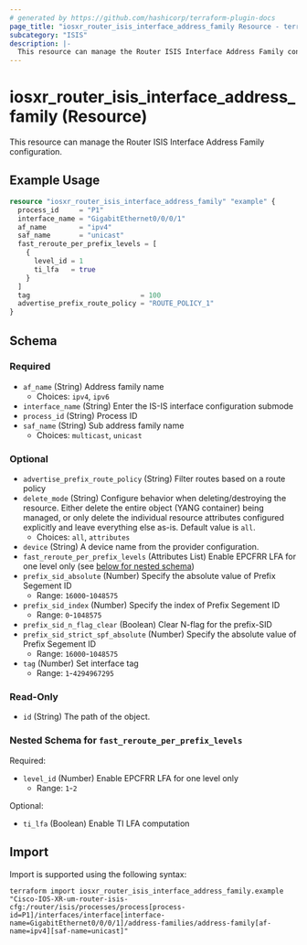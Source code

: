 ```yaml
---
# generated by https://github.com/hashicorp/terraform-plugin-docs
page_title: "iosxr_router_isis_interface_address_family Resource - terraform-provider-iosxr"
subcategory: "ISIS"
description: |-
  This resource can manage the Router ISIS Interface Address Family configuration.
---
```


# iosxr_router_isis_interface_address_family (Resource)

This resource can manage the Router ISIS Interface Address Family configuration.

## Example Usage

```terraform
resource "iosxr_router_isis_interface_address_family" "example" {
  process_id     = "P1"
  interface_name = "GigabitEthernet0/0/0/1"
  af_name        = "ipv4"
  saf_name       = "unicast"
  fast_reroute_per_prefix_levels = [
    {
      level_id = 1
      ti_lfa   = true
    }
  ]
  tag                           = 100
  advertise_prefix_route_policy = "ROUTE_POLICY_1"
}
```

<!-- schema generated by tfplugindocs -->
## Schema

### Required

- `af_name` (String) Address family name
  - Choices: `ipv4`, `ipv6`
- `interface_name` (String) Enter the IS-IS interface configuration submode
- `process_id` (String) Process ID
- `saf_name` (String) Sub address family name
  - Choices: `multicast`, `unicast`

### Optional

- `advertise_prefix_route_policy` (String) Filter routes based on a route policy
- `delete_mode` (String) Configure behavior when deleting/destroying the resource. Either delete the entire object (YANG container) being managed, or only delete the individual resource attributes configured explicitly and leave everything else as-is. Default value is `all`.
  - Choices: `all`, `attributes`
- `device` (String) A device name from the provider configuration.
- `fast_reroute_per_prefix_levels` (Attributes List) Enable EPCFRR LFA for one level only (see [below for nested schema](#nestedatt--fast_reroute_per_prefix_levels))
- `prefix_sid_absolute` (Number) Specify the absolute value of Prefix Segement ID
  - Range: `16000`-`1048575`
- `prefix_sid_index` (Number) Specify the index of Prefix Segement ID
  - Range: `0`-`1048575`
- `prefix_sid_n_flag_clear` (Boolean) Clear N-flag for the prefix-SID
- `prefix_sid_strict_spf_absolute` (Number) Specify the absolute value of Prefix Segement ID
  - Range: `16000`-`1048575`
- `tag` (Number) Set interface tag
  - Range: `1`-`4294967295`

### Read-Only

- `id` (String) The path of the object.

<a id="nestedatt--fast_reroute_per_prefix_levels"></a>
### Nested Schema for `fast_reroute_per_prefix_levels`

Required:

- `level_id` (Number) Enable EPCFRR LFA for one level only
  - Range: `1`-`2`

Optional:

- `ti_lfa` (Boolean) Enable TI LFA computation

## Import

Import is supported using the following syntax:

```shell
terraform import iosxr_router_isis_interface_address_family.example "Cisco-IOS-XR-um-router-isis-cfg:/router/isis/processes/process[process-id=P1]/interfaces/interface[interface-name=GigabitEthernet0/0/0/1]/address-families/address-family[af-name=ipv4][saf-name=unicast]"
```
